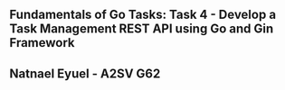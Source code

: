 ## Fundamentals of Go Tasks: Task 4 - Develop a Task Management REST API using Go and Gin Framework

## Natnael Eyuel - A2SV G62 

